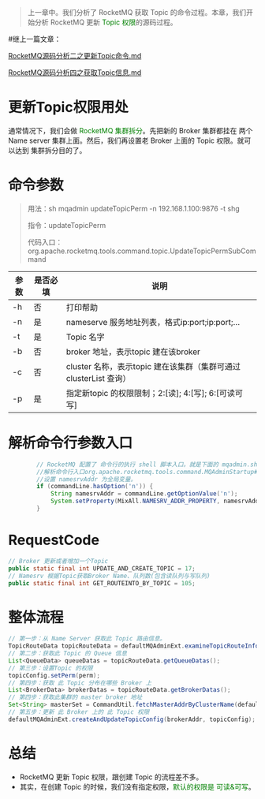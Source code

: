> 上一章中。我们分析了 RocketMQ 获取 Topic 的命令过程。本章，我们开始分析 RocketMQ 更新 
><font color='green'>Topic 权限</font>的源码过程。

#继上一篇文章：

[RocketMQ源码分析二之更新Topic命令.md](RocketMQ源码分析之二更新Topic命令.md)

[RocketMQ源码分析四之获取Topic信息.md](RocketMQ源码分析之四获取Topic信息.md)

# 更新Topic权限用处

通常情况下，我们会做 <font color='green'>RocketMQ 集群拆分</font>。先把新的 Broker 集群都挂在 两个 Name server 集群上面。然后，我们再设置老 Broker 上面的 Topic 权限。就可以达到 集群拆分目的了。

# 命令参数

> 用法：sh mqadmin updateTopicPerm -n 192.168.1.100:9876 -t shg
>
> 指令：updateTopicPerm
>
> 代码入口：
> org.apache.rocketmq.tools.command.topic.UpdateTopicPermSubCommand

| 参数 | 是否必填 | 说明                                                         |
| ---- | -------- | ------------------------------------------------------------ |
| -h   | 否       | 打印帮助                                                     |
| -n   | 是       | nameserve 服务地址列表，格式ip:port;ip:port;…                |
| -t   | 是       | Topic 名字                                                   |
| -b   | 否       | broker 地址，表示topic 建在该broker                          |
| -c   | 否       | cluster 名称，表示topic 建在该集群（集群可通过clusterList 查询） |
| -p   | 是       | 指定新topic 的权限限制；2:[读]; 4:[写]; 6:[可读可写]         |

# 解析命令行参数入口

``` java
        // RocketMQ 配置了 命令行的执行 shell 脚本入口。就是下面的 mqadmin.sh 这个文件mqadmin.sh
        //解析命令行入口org.apache.rocketmq.tools.command.MQAdminStartup#main0
        //设置 namesrvAddr 为全局变量。
        if (commandLine.hasOption('n')) {
            String namesrvAddr = commandLine.getOptionValue('n');
            System.setProperty(MixAll.NAMESRV_ADDR_PROPERTY, namesrvAddr);
        }
```

# RequestCode

```java
// Broker 更新或者增加一个Topic
public static final int UPDATE_AND_CREATE_TOPIC = 17;
// Namesrv 根据Topic获取Broker Name、队列数(包含读队列与写队列)
public static final int GET_ROUTEINTO_BY_TOPIC = 105;
```

# 整体流程

``` java
// 第一步：从 Name Server 获取此 Topic 路由信息。
TopicRouteData topicRouteData = defaultMQAdminExt.examineTopicRouteInfo(topic);
// 第二步：获取此 Topic 的 Queue 信息
List<QueueData> queueDatas = topicRouteData.getQueueDatas();
// 第三步：设置Topic 的权限
topicConfig.setPerm(perm);
// 第四步：获取 此 Topic 分布在哪些 Broker 上
List<BrokerData> brokerDatas = topicRouteData.getBrokerDatas();
// 第四步：获取此集群的 master broker 地址
Set<String> masterSet = CommandUtil.fetchMasterAddrByClusterName(defaultMQAdminExt, clusterName);
// 第五步：更新 此 Broker 上的 此 Topic 权限
defaultMQAdminExt.createAndUpdateTopicConfig(brokerAddr, topicConfig);
```

# 总结

- RocketMQ 更新 Topic 权限，跟创建 Topic 的流程差不多。
- 其实，在创建 Topic 的时候，我们没有指定权限，<font color='green'>默认的权限是 可读&可写</font>。